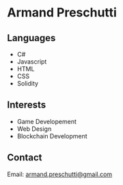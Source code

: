 # Armand Preschutti

## Languages
- C#
- Javascript
- HTML
- CSS
- Solidity

## Interests
- Game Developement
- Web Design
- Blockchain Development

## Contact
Email: armand.preschutti@gmail.com

